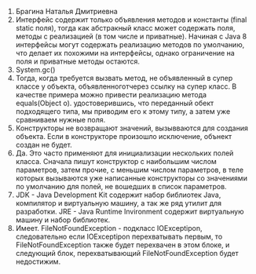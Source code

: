 1. Брагина Наталья Дмитриевна
2. Интерфейс содержит только объявления методов и константы (final static поля), тогда как абстракный класс может содержать поля, методы с реализацией (в том числе и приватные). Начиная с Java 8 интерфейсы могут содержать реализацию методов по умолчанию, что делает их похожими на интерфейсы, однако ограничение на поля и приватные методы остаются.
3. System.gc()
4. Тогда, когда требуется вызвать метод, не объявленный в супер классе у объекта, объявленноготчерез ссылку на супер класс. В качестве примера можно привести реализацию метода equals(Object o). удостоверившись, что переданный обект подходящего типа, мы приводим его к этому типу, а затем уже сравниваем нужные поля.
5. Конструкторы не возвращают значений, вызывваются для создания объекта. Если в конструкторе произошло исключение, обънект создан не будет.
6. Да. Это часто применяют для инициализации нескольких полей класса. Сначала пишут конструктор с наибольшим числом параметров, затем прочие, с меньшим числом параметров, в теле которых вызываются уже написанные конструкторы со значениями по умолчанию для полей, не вошедших в список параметров.
7. JDK - Java Development Kit содержит набор библиотек Java, компилятор и виртуальную машину, а так же ряд утилит для разработки. JRE - Java Runtime Invironment содержит виртуальную машину и набор библиотек.
8. Имеет. FileNotFoundException - подкласс IOExceptipon, следовательно если IOExceptipon перехватывать первым, то FileNotFoundException также будет перехвачен в этом блоке, и следующий блок, перехватывающий FileNotFoundException будет недостижим.
